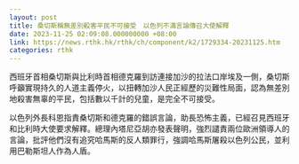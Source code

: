```yaml
---
layout: post
title: 桑切斯稱無差別殺害平民不可接受　以色列不滿言論傳召大使解釋
date: 2023-11-25 02:09:08.000000000 +08:00
link: https://news.rthk.hk/rthk/ch/component/k2/1729334-20231125.htm
categories: rthk
---
```


西班牙首相桑切斯與比利時首相德克羅到訪連接加沙的拉法口岸埃及一側，桑切斯呼籲實現持久的人道主義停火，以扭轉加沙人民正經歷的災難性局面，認為無差別地殺害無辜的平民，包括數以千計的兒童，是完全不可接受。

以色列外長科恩指責桑切斯和德克羅的錯誤言論，助長恐怖主義，已經召見西班牙和比利時大使要求解釋。總理內塔尼亞胡亦發表聲明，強烈譴責兩位歐洲領導人的言論，批評他們沒有追究哈馬斯的反人類罪行，強調哈馬斯屠殺以色列公民，並利用巴勒斯坦人作為人盾。
